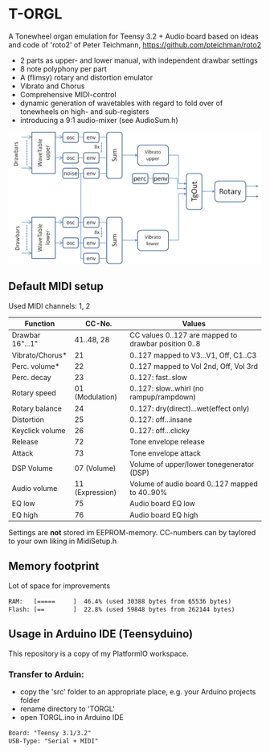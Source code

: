 # T-ORGL

A Tonewheel organ emulation for Teensy 3.2 + Audio board
based on ideas and code of 'roto2' of Peter Teichmann, https://github.com/pteichman/roto2

- 2 parts as upper- and lower manual, with independent drawbar settings
- 8 note polyphony per part
- A (flimsy) rotary and distortion emulator
- Vibrato and Chorus 
- Comprehensive MIDI-control 
- dynamic generation of wavetables with regard to fold over of tonewheels on high- and sub-registers
- introducing a 9:1 audio-mixer (see AudioSum.h)

![Block diagram](/doc/TORGL.png)

## Default MIDI setup

Used MIDI channels: 1, 2 

Function| CC-No.| Values
---|---|---
Drawbar 16"...1" | 41..48, 28 | CC values 0..127 are mapped to drawbar position 0..8
Vibrato/Chorus*| 21| 0..127 mapped to V3...V1, Off, C1..C3
Perc. volume*| 22| 0..127 mapped to Vol 2nd, Off, Vol 3rd
Perc. decay| 23| 0..127: fast..slow
Rotary speed| 01 (Modulation)| 0..127: slow..whirl (no rampup/rampdown)
Rotary balance| 24| 0..127: dry(direct)...wet(effect only)
Distortion|25| 0..127: off...insane
Keyclick volume| 26| 0..127: off...clicky
Release|72| Tone envelope release
Attack|73| Tone envelope attack
DSP Volume|07 (Volume)| Volume of upper/lower tonegenerator (DSP)
Audio volume|11 (Expression)| Volume of audio board 0..127 mapped to 40..90%
EQ low|75| Audio board EQ low
EQ high|76| Audio board EQ high

Settings are **not** stored im EEPROM-memory.
CC-numbers can by taylored to your own liking in MidiSetup.h

## Memory footprint
Lot of space for improvements
```
RAM:   [=====     ]  46.4% (used 30388 bytes from 65536 bytes)
Flash: [==        ]  22.8% (used 59848 bytes from 262144 bytes)
```

## Usage in Arduino IDE (Teensyduino)
This repository is a copy of my PlatformIO workspace. 

### Transfer to Arduin:
- copy the 'src' folder to an appropriate place, e.g. your Arduino projects folder
- rename directory to 'TORGL'
- open TORGL.ino in Arduino IDE

```
Board: "Teensy 3.1/3.2"
USB-Type: "Serial + MIDI"
```


